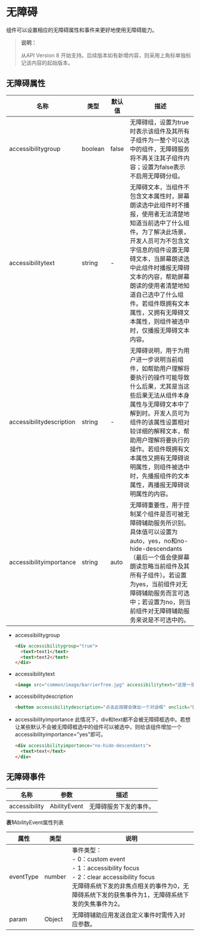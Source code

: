 # 无障碍
<!--Kit: ArkUI-->
<!--Subsystem: ArkUI-->
<!--Owner: @zhanghangkai10241-->
<!--Designer: @lmleon-->
<!--Tester: @fredyuan0912-->
<!--Adviser: @HelloCrease-->

组件可以设置相应的无障碍属性和事件来更好地使用无障碍能力。

> **说明：**
>
> 从API Version 8 开始支持。后续版本如有新增内容，则采用上角标单独标记该内容的起始版本。

## 无障碍属性

| 名称 | 类型 | 默认值 | 描述 |
| -------- | -------- | -------- | -------- |
| accessibilitygroup | boolean | false | 无障碍组，设置为true时表示该组件及其所有子组件为一整个可以选中的组件，无障碍服务将不再关注其子组件内容；设置为false表示不启用无障碍分组。 |
| accessibilitytext | string | - | 无障碍文本，当组件不包含文本属性时，屏幕朗读选中此组件时不播报，使用者无法清楚地知道当前选中了什么组件。为了解决此场景，开发人员可为不包含文字信息的组件设置无障碍文本，当屏幕朗读选中此组件时播报无障碍文本的内容，帮助屏幕朗读的使用者清楚地知道自己选中了什么组件。若组件既拥有文本属性，又拥有无障碍文本属性，则组件被选中时，仅播报无障碍文本内容。 |
| accessibilitydescription | string | - | 无障碍说明，用于为用户进一步说明当前组件，如帮助用户理解将要执行的操作可能导致什么后果，尤其是当这些后果无法从组件本身属性与无障碍文本中了解到时。开发人员可为组件的该属性设置相对较详细的解释文本，帮助用户理解将要执行的操作。若组件既拥有文本属性又拥有无障碍说明属性，则组件被选中时，先播报组件的文本属性，再播报无障碍说明属性的内容。 |
| accessibilityimportance | string | auto | 无障碍重要性，用于控制某个组件是否可被无障碍辅助服务所识别。具体值可以设置为auto，yes，no和no-hide-descendants（最后一个值会使屏幕朗读忽略当前组件及其所有子组件）。若设置为yes，当前组件对无障碍辅助服务而言可选中；若设置为no，则当前组件对无障碍辅助服务来说是不可选中的。 |

- accessibilitygroup
  
  ```html
  <div accessibilitygroup="true">
    <text>text1</text>
    <text>text2</text>
  </div>
  ```

- accessibilitytext
  
  ```html
  <image src="common/image/barrierfree.jpg" accessibilitytext="这是一张风景图"></image>
  ```

- accessibilitydescription
  
  ```html
  <button accessibilitydescription="点击此按键会弹出一个对话框" onclick="DialogShow">按键</button>
  ```

- accessibilityimportance
  此情况下，div和text都不会被无障碍框选中。若想让某些默认不会被无障碍框选中的组件可以被选中，则给该组件增加一个accessibilityimportance="yes"即可。

  
  ```html
  <div accessibilityimportance="no-hide-descendants">
    <text>text</text>
  </div>
  ```


## 无障碍事件

| 名称 | 参数 | 描述 |
| -------- | -------- | -------- |
| accessibility | AbilityEvent | 无障碍服务下发的事件。 |

  **表1**AbilityEvent属性列表

| 属性 | 类型 | 说明 |
| -------- | -------- | -------- |
| eventType | number | 事件类型：<br/>-&nbsp;0：custom&nbsp;event<br/>-&nbsp;1：accessibility&nbsp;focus<br/>-&nbsp;2：clear&nbsp;accessibility&nbsp;focus<br/>无障碍系统下发的非焦点相关的事件为0，无障碍系统下发的获焦事件为1，无障碍系统下发的失焦事件为2。 |
| param | Object | 无障碍辅助应用发送自定义事件时需传入对应参数。 |
